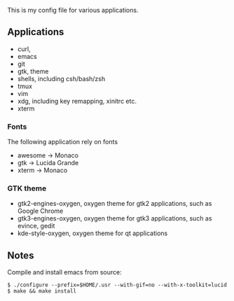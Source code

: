 This is my config file for various applications.

## Applications
- curl,
- emacs
- git
- gtk, theme
- shells, including csh/bash/zsh
- tmux
- vim
- xdg, including key remapping, xinitrc etc.
- xterm

### Fonts ###
The following application rely on fonts
- awesome -> Monaco
- gtk     -> Lucida Grande
- xterm   -> Monaco

### GTK theme ###
- gtk2-engines-oxygen, oxygen theme for gtk2 applications, such as Google Chrome
- gtk3-engines-oxygen, oxygen theme for gtk3 applications, such as evince, gedit
- kde-style-oxygen, oxygen theme for qt applications

## Notes

Compile and install emacs from source:

    $ ./configure --prefix=$HOME/.usr --with-gif=no --with-x-toolkit=lucid
    $ make && make install

